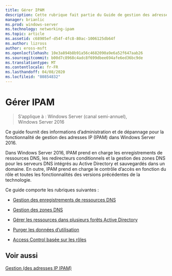 ```yaml
---
title: Gérer IPAM
description: Cette rubrique fait partie du Guide de gestion des adresses IP (IPAM) de Windows Server 2016.
manager: brianlic
ms.prod: windows-server
ms.technology: networking-ipam
ms.topic: article
ms.assetid: c68905ef-d54f-4fc8-80ac-1006125db64f
ms.author: lizross
author: eross-msft
ms.openlocfilehash: 10e3a894b8b91a56c4682090a9e6a52f647aab26
ms.sourcegitcommit: b00d7c8968c4adc8f699dbee694afe6ed36bc9de
ms.translationtype: MT
ms.contentlocale: fr-FR
ms.lasthandoff: 04/08/2020
ms.locfileid: "80854832"
---
```

# <a name="manage-ipam"></a>Gérer IPAM

>S’applique à : Windows Server (canal semi-annuel), Windows Server 2016

Ce guide fournit des informations d’administration et de dépannage pour la fonctionnalité de gestion des adresses IP (IPAM) dans Windows Server 2016.  
  
Dans Windows Server 2016, IPAM prend en charge les enregistrements de ressources DNS, les redirecteurs conditionnels et la gestion des zones DNS pour les serveurs DNS intégrés au Active Directory et sauvegardés dans un domaine. En outre, IPAM prend en charge le contrôle d’accès en fonction du rôle et toutes les fonctionnalités des versions précédentes de la technologie.  
  
Ce guide comporte les rubriques suivantes :  
  
-   [Gestion des enregistrements de ressources DNS](../../technologies/ipam/DNS-Resource-Record-Management.md)  
  
-   [Gestion des zones DNS](../../technologies/ipam/DNS-Zone-Management.md)  
  
-   [Gérer les ressources dans plusieurs forêts Active Directory](../../technologies/ipam/Manage-Resources-in-Multiple-Active-Directory-Forests.md)  
  
-  [Purger les données d’utilisation](../../technologies/ipam/Purge-Utilization-Data.md)  
  
-   [Access Control basée sur les rôles](../../technologies/ipam/Role-based-Access-Control.md)  
  
## <a name="see-also"></a>Voir aussi  
[Gestion &#40;des adresses IP IPAM&#41;](IP-Address-Management--IPAM-.md)  
  


